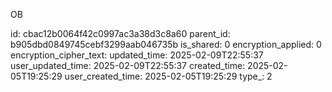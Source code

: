 OB



id: cbac12b0064f42c0997ac3a38d3c8a60
parent_id: b905dbd0849745cebf3299aab046735b
is_shared: 0
encryption_applied: 0
encryption_cipher_text: 
updated_time: 2025-02-09T22:55:37
user_updated_time: 2025-02-09T22:55:37
created_time: 2025-02-05T19:25:29
user_created_time: 2025-02-05T19:25:29
type_: 2